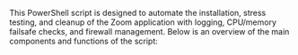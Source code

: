 This PowerShell script is designed to automate the installation, stress testing, and cleanup of the Zoom application with logging, CPU/memory failsafe checks, and firewall management. Below is an overview of the main components and functions of the script:
